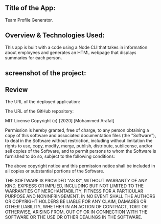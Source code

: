 ## Title of the App:
Team Profile Generator.

## Overview & Technologies Used:
This app is built with a code using a Node CLI that takes in information about employees and generates an HTML webpage that displays summaries for each person. 

## screenshot of the project:


## Review
The URL of the deployed application: 

The URL of the GitHub repository:

MIT License
Copyright (c) [2020] [Mohammed Arafat]

Permission is hereby granted, free of charge, to any person obtaining a copy of this software and associated documentation files (the "Software"), to deal in the Software without restriction, including without limitation the rights to use, copy, modify, merge, publish, distribute, sublicense, and/or sell copies of the Software, and to permit persons to whom the Software is furnished to do so, subject to the following conditions:

The above copyright notice and this permission notice shall be included in all copies or substantial portions of the Software.

THE SOFTWARE IS PROVIDED "AS IS", WITHOUT WARRANTY OF ANY KIND, EXPRESS OR IMPLIED, INCLUDING BUT NOT LIMITED TO THE WARRANTIES OF MERCHANTABILITY, FITNESS FOR A PARTICULAR PURPOSE AND NONINFRINGEMENT. IN NO EVENT SHALL THE AUTHORS OR COPYRIGHT HOLDERS BE LIABLE FOR ANY CLAIM, DAMAGES OR OTHER LIABILITY, WHETHER IN AN ACTION OF CONTRACT, TORT OR OTHERWISE, ARISING FROM, OUT OF OR IN CONNECTION WITH THE SOFTWARE OR THE USE OR OTHER DEALINGS IN THE SOFTWARE.


